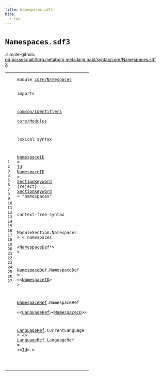 ```yaml
---
title: Namespaces.sdf3
hide:
  - toc
---
```


# `Namespaces.sdf3`

:simple-github: [pdmosses/nabl/org.metaborg.meta.lang.nabl/syntax/core/Namespaces.sdf3]

[pdmosses/nabl/org.metaborg.meta.lang.nabl/syntax/core/Namespaces.sdf3]: https://github.com/pdmosses/nabl/blob/master/org.metaborg.meta.lang.nabl/syntax/core/Namespaces.sdf3 "The source file on GitHub"

<div class="sdf3"><table class="highlighttable"><tbody><tr><td class="linenos"><div class="linenodiv"><pre><span></span>1
2
3
4
5
6
7
8
9
10
11
12
13
14
15
16
17
18
19
20
21
22
23
24
25
26
27
</pre></div></td>
<td class="code"><pre><code><span class="keyword">module</span> <a href="../../formulas/Propositions.sdf3#core/Namespaces_72_87" id="core/Namespaces_7_22" title="Referenced at ../../formulas/Propositions.sdf3 line 7">core/Namespaces</a>

<span class="keyword">imports</span> 

  <a href="../../common/Identifiers.sdf3#common/Identifiers_7_25" id="common/Identifiers_36_54" title="Defined at ../../common/Identifiers.sdf3 line 1">common/Identifiers</a>  
  <a href="../Modules.sdf3#core/Modules_7_19" id="core/Modules_59_71" title="Defined at ../Modules.sdf3 line 1">core/Modules</a>
  
<span class="keyword">lexical syntax</span>

  <a href="#NamespaceID_383_394" id="NamespaceID_93_104" title="Referenced at line 24">NamespaceID</a> = <a href="../../common/Identifiers.sdf3#Id_36_38" id="Id_107_109" title="Defined at ../../common/Identifiers.sdf3 line 5, 9, 11, 25, 26, 27">Id</a> 
  <a href="#NamespaceID_383_394" id="NamespaceID_113_124" title="Referenced at line 24">NamespaceID</a> = <a href="#SectionKeyword_153_167" id="SectionKeyword_127_141" title="Defined at line 12">SectionKeyword</a> {<span class="keyword">reject</span>}
  <a href="#SectionKeyword_127_141" id="SectionKeyword_153_167" title="Referenced at line 11">SectionKeyword</a> = <span class="cons_Lit">"namespaces"</span> 

<span class="keyword">context-free syntax</span>

  <span id="ModuleSection_208_221" title="Not referenced locally, nor via imports">ModuleSection</span>.<span class="cons_Constructor"><span id="Namespaces_222_232" title="Not referenced locally, nor via imports">Namespaces</span></span> = &lt;
  <span class="cons_String">namespaces</span>   
    &lt;<a href="#NamespaceDef_283_295" id="NamespaceDef_258_270" title="Defined at line 21">NamespaceDef</a>*&gt;
  &gt; 
  
  <a href="#NamespaceDef_258_270" id="NamespaceDef_283_295" title="Referenced at line 18">NamespaceDef</a>.<span class="cons_Constructor"><span id="NamespaceDef_296_308" title="Not referenced locally, nor via imports">NamespaceDef</span></span> = &lt;&lt;<a href="#NamespaceID_93_104" id="NamespaceID_313_324" title="Defined at line 10, 11">NamespaceID</a>&gt;
    &gt; 
    
  <a href="../Properties.sdf3#NamespaceRef_465_477" id="NamespaceRef_340_352" title="Referenced at ../Properties.sdf3 line 30; ../Scopes.sdf3 line 35; ../../NameBindingLanguage.sdf3 line 136; ../../formulas/Propositions.sdf3 line 21">NamespaceRef</a>.<span class="cons_Constructor"><span id="NamespaceRef_353_365" title="Not referenced locally, nor via imports">NamespaceRef</span></span> = &lt;&lt;<a href="#LanguageRef_403_414" id="LanguageRef_370_381" title="Defined at line 26, 27">LanguageRef</a>&gt;&lt;<a href="#NamespaceID_93_104" id="NamespaceID_383_394" title="Defined at line 10, 11">NamespaceID</a>&gt;&gt; 
  
  <a href="#LanguageRef_370_381" id="LanguageRef_403_414" title="Referenced at line 24">LanguageRef</a>.<span class="cons_Constructor"><span id="CurrentLanguage_415_430" title="Not referenced locally, nor via imports">CurrentLanguage</span></span> = &lt;&gt; 
  <a href="#LanguageRef_370_381" id="LanguageRef_439_450" title="Referenced at line 24">LanguageRef</a>.<span class="cons_Constructor"><span id="LanguageRef_451_462" title="Not referenced locally, nor via imports">LanguageRef</span></span> = &lt;&lt;<a href="../../common/Identifiers.sdf3#Id_36_38" id="Id_467_469" title="Defined at ../../common/Identifiers.sdf3 line 5, 9, 11, 25, 26, 27">Id</a>&gt;<span class="cons_String">.</span>&gt; 

</code></pre></td></tr></tbody></table></div>